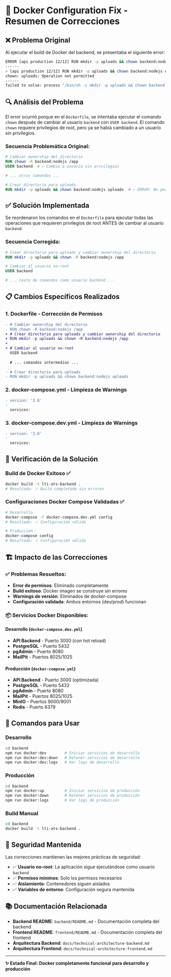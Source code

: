 # 🔧 Docker Configuration Fix - Resumen de Correcciones

## ❌ Problema Original

Al ejecutar el build de Docker del backend, se presentaba el siguiente error:

```bash
ERROR [api production 12/12] RUN mkdir -p uploads && chown backend:nodejs uploads                                                                           
------                                                                                                                                                               
> [api production 12/12] RUN mkdir -p uploads && chown backend:nodejs uploads:                                                                                      
chown: uploads: Operation not permitted                                                                                                                        
------                                                                                                                                                               
failed to solve: process "/bin/sh -c mkdir -p uploads && chown backend:nodejs uploads" did not complete successfully: exit code: 1
```

## 🔍 Análisis del Problema

El error ocurrió porque en el `Dockerfile`, se intentaba ejecutar el comando `chown` después de cambiar al usuario `backend` con `USER backend`. El comando `chown` requiere privilegios de root, pero ya se había cambiado a un usuario sin privilegios.

### Secuencia Problemática Original:
```dockerfile
# Cambiar ownership del directorio
RUN chown -R backend:nodejs /app
USER backend  # ← Cambio a usuario sin privilegios

# ... otros comandos ...

# Crear directorio para uploads
RUN mkdir -p uploads && chown backend:nodejs uploads  # ← ERROR: No permisos para chown
```

## ✅ Solución Implementada

Se reordenaron los comandos en el `Dockerfile` para ejecutar todas las operaciones que requieren privilegios de root ANTES de cambiar al usuario `backend`:

### Secuencia Corregida:
```dockerfile
# Crear directorio para uploads y cambiar ownership del directorio
RUN mkdir -p uploads && chown -R backend:nodejs /app

# Cambiar al usuario no-root
USER backend

# ... resto de comandos como usuario backend ...
```

## 📋 Cambios Específicos Realizados

### 1. **Dockerfile - Corrección de Permisos**
```diff
- # Cambiar ownership del directorio
- RUN chown -R backend:nodejs /app
+ # Crear directorio para uploads y cambiar ownership del directorio
+ RUN mkdir -p uploads && chown -R backend:nodejs /app
+ 
+ # Cambiar al usuario no-root
  USER backend
  
  # ... comandos intermedios ...
  
- # Crear directorio para uploads
- RUN mkdir -p uploads && chown backend:nodejs uploads
```

### 2. **docker-compose.yml - Limpieza de Warnings**
```diff
- version: '3.8'
- 
  services:
```

### 3. **docker-compose.dev.yml - Limpieza de Warnings**
```diff
- version: '3.8'
- 
  services:
```

## 🧪 Verificación de la Solución

### Build de Docker Exitoso ✅
```bash
docker build -t lti-ats-backend .
# Resultado: ✓ Build completado sin errores
```

### Configuraciones Docker Compose Validadas ✅
```bash
# Desarrollo
docker-compose -f docker-compose.dev.yml config
# Resultado: ✓ Configuración válida

# Producción  
docker-compose config
# Resultado: ✓ Configuración válida
```

## 🏗️ Impacto de las Correcciones

### ✅ Problemas Resueltos:
- **Error de permisos**: Eliminado completamente
- **Build exitoso**: Docker imagen se construye sin errores
- **Warnings de versión**: Eliminados de docker-compose
- **Configuración validada**: Ambos entornos (dev/prod) funcionan

### 📦 Servicios Docker Disponibles:

#### Desarrollo (`docker-compose.dev.yml`)
- **API Backend** - Puerto 3000 (con hot reload)
- **PostgreSQL** - Puerto 5432
- **pgAdmin** - Puerto 8080
- **MailPit** - Puertos 8025/1025

#### Producción (`docker-compose.yml`)
- **API Backend** - Puerto 3000 (optimizada)
- **PostgreSQL** - Puerto 5432
- **pgAdmin** - Puerto 8080
- **MailPit** - Puertos 8025/1025
- **MinIO** - Puertos 9000/9001
- **Redis** - Puerto 6379

## 🚀 Comandos para Usar

### Desarrollo
```bash
cd backend
npm run docker:dev        # Iniciar servicios de desarrollo
npm run docker:dev:down   # Detener servicios de desarrollo
npm run docker:dev:logs   # Ver logs de desarrollo
```

### Producción
```bash
cd backend
npm run docker:up         # Iniciar servicios de producción
npm run docker:down       # Detener servicios de producción
npm run docker:logs       # Ver logs de producción
```

### Build Manual
```bash
cd backend
docker build -t lti-ats-backend .
```

## 🔐 Seguridad Mantenida

Las correcciones mantienen las mejores prácticas de seguridad:
- ✅ **Usuario no-root**: La aplicación sigue ejecutándose como usuario `backend`
- ✅ **Permisos mínimos**: Solo los permisos necesarios
- ✅ **Aislamiento**: Contenedores siguen aislados
- ✅ **Variables de entorno**: Configuración segura mantenida

## 📚 Documentación Relacionada

- **Backend README**: `backend/README.md` - Documentación completa del backend
- **Frontend README**: `frontend/README.md` - Documentación completa del frontend
- **Arquitectura Backend**: `docs/technical-architecture-backend.md`
- **Arquitectura Frontend**: `docs/technical-architecture-frontend.md`

---

**✨ Estado Final: Docker completamente funcional para desarrollo y producción** 